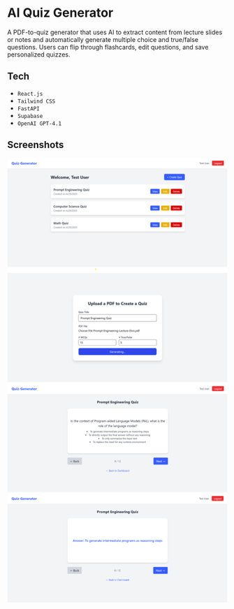 # AI Quiz Generator

A PDF-to-quiz generator that uses AI to extract content from lecture slides or notes and automatically generate multiple choice and true/false questions. Users can flip through flashcards, edit questions, and save personalized quizzes.

## Tech

-   `React.js`
-   `Tailwind CSS`
-   `FastAPI`
-   `Supabase`
-   `OpenAI GPT-4.1`

## Screenshots

<img src="./demo/home.png" alt="drawing" width="800"/>
<img src="./demo/gen_quiz.png" alt="drawing" width="800"/>
<img src="./demo/quiz_q.png" alt="drawing" width="800"/>
<img src="./demo/quiz_a.png" alt="drawing" width="800"/>
